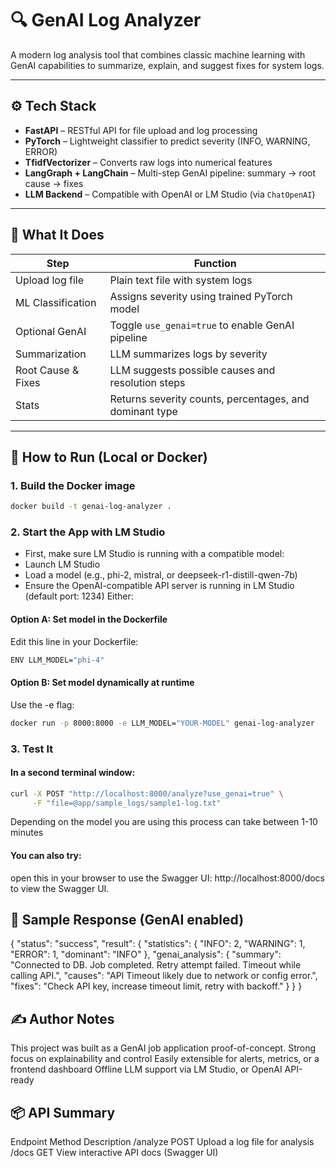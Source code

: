 # 🔍 GenAI Log Analyzer

A modern log analysis tool that combines classic machine learning with GenAI capabilities to summarize, explain, and suggest fixes for system logs.

---

## ⚙️ Tech Stack

- **FastAPI** – RESTful API for file upload and log processing  
- **PyTorch** – Lightweight classifier to predict severity (INFO, WARNING, ERROR)  
- **TfidfVectorizer** – Converts raw logs into numerical features  
- **LangGraph + LangChain** – Multi-step GenAI pipeline: summary → root cause → fixes  
- **LLM Backend** – Compatible with OpenAI or LM Studio (via `ChatOpenAI`)  

---

## 🧠 What It Does

| Step                  | Function                                               |
|-----------------------|--------------------------------------------------------|
| Upload log file     | Plain text file with system logs                      |
| ML Classification   | Assigns severity using trained PyTorch model          |
| Optional GenAI      | Toggle `use_genai=true` to enable GenAI pipeline      |
| Summarization       | LLM summarizes logs by severity                       |
| Root Cause & Fixes  | LLM suggests possible causes and resolution steps     |
| Stats               | Returns severity counts, percentages, and dominant type |

---

## 🚀 How to Run (Local or Docker)

### 1. Build the Docker image
```bash
docker build -t genai-log-analyzer .
```
### 2. Start the App with LM Studio
- First, make sure LM Studio is running with a compatible model:
- Launch LM Studio
- Load a model (e.g., phi-2, mistral, or deepseek-r1-distill-qwen-7b)
- Ensure the OpenAI-compatible API server is running in LM Studio (default port: 1234)
Either:
#### Option A: Set model in the Dockerfile
Edit this line in your Dockerfile:
```bash
ENV LLM_MODEL="phi-4"
```
#### Option B: Set model dynamically at runtime
Use the -e flag:
```bash
docker run -p 8000:8000 -e LLM_MODEL="YOUR-MODEL" genai-log-analyzer
```
### 3. Test It
#### In a second terminal window:
```bash
curl -X POST "http://localhost:8000/analyze?use_genai=true" \
     -F "file=@app/sample_logs/sample1-log.txt"
```

Depending on the model you are using this process can take between 1-10 minutes
#### You can also try:
open this in your browser to use the Swagger UI:
http://localhost:8000/docs
to view the Swagger UI.

## 🧾 Sample Response (GenAI enabled)
{
  "status": "success",
  "result": {
    "statistics": {
      "INFO": 2,
      "WARNING": 1,
      "ERROR": 1,
      "dominant": "INFO"
    },
    "genai_analysis": {
      "summary": "Connected to DB. Job completed. Retry attempt failed. Timeout while calling API.",
      "causes": "API Timeout likely due to network or config error.",
      "fixes": "Check API key, increase timeout limit, retry with backoff."
    }
  }
}

## ✍️ Author Notes
This project was built as a GenAI job application proof-of-concept.
Strong focus on explainability and control
Easily extensible for alerts, metrics, or a frontend dashboard
Offline LLM support via LM Studio, or OpenAI API-ready

## 📦 API Summary
Endpoint	Method	Description
/analyze	POST	Upload a log file for analysis
/docs	GET	View interactive API docs (Swagger UI)
